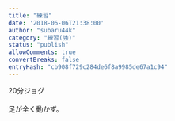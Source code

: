 ```yaml
---
title: "練習"
date: '2018-06-06T21:38:00'
author: "subaru44k"
category: "練習(強)"
status: "publish"
allowComments: true
convertBreaks: false
entryHash: "cb908f729c284de6f8a9985de67a1c94"
---
```

20分ジョグ<br>
<br>
足が全く動かず。
